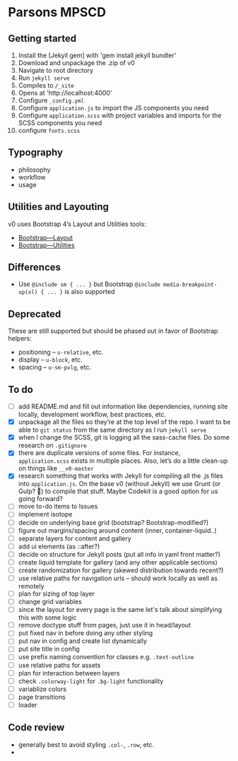 # Parsons MPSCD


## Getting started
1. Install the [Jekyll gem] with 'gem install jekyll bundler'
2. Download and unpackage the .zip of v0
3. Navigate to root directory
4. Run `jekyll serve`
5. Compiles to `/_site`
6. Opens at 'http://localhost:4000'
6. Configure `_config.yml`
7. Configure `application.js` to import the JS components you need
8. Configure `application.scss` with project variables and imports for the SCSS components you need
9. configure `fonts.scss`

## Typography
- philosophy
- workflow
- usage

## Utilities and Layouting
v0 uses Bootstrap 4’s Layout and Utilities tools:

- [Bootstrap—Layout](https://getbootstrap.com/docs/4.1/layout/overview/)
- [Bootstrap—Utilities](https://getbootstrap.com/docs/4.1/utilities/borders/)

## Differences
- Use `@include sm { ... }` but Bootstrap `@include media-breakpoint-up(xl) { ... }` is also supported

## Deprecated
These are still supported but should be phased out in favor of Bootstrap helpers:

- positioning – `u-relative`, etc.
- display – `u-block`, etc.
- spacing – `u-sm-pvlg`, etc.

## To do
+ [ ] add README.md and fill out information like dependencies, running site locally, development workflow, best practices, etc.
+ [x] unpackage all the files so they’re at the top level of the repo. I want to be able to `git status` from the same directory as I run `jekyll serve`
+ [x] when I change the SCSS, git is logging all the sass-cache files. Do some research on `.gitignore`
+ [x] there are duplicate versions of some files. For instance, `application.scss` exists in multiple places. Also, let’s do a little clean-up on things like `__v0-master`
+ [x] research something that works with Jekyll for compiling all the .js files into `application.js`. On the base v0 (without Jekyll) we use Grunt (or Gulp? 🤔) to compile that stuff. Maybe Codekit is a good option for us going forward?
+ [ ] move to-do items to Issues
+ [ ] implement isotope
+ [ ] decide on underlying base grid (bootstrap? Bootstrap-modified?)
+ [ ] figure out margins/spacing around content (inner, container-liquid..)
+ [ ] separate layers for content and gallery
+ [ ] add ui elements (as ::after?)
+ [ ] decide on structure for Jekyll posts (put all info in yaml front matter?)
+ [ ] create liquid template for gallery (and any other applicable sections)
+ [ ] create randomization for gallery (skewed distribution towards recent?)
+ [ ] use relative paths for navigation urls – should work locally as well as remotely
+ [ ] plan for sizing of top layer
+ [ ] change grid variables
+ [ ] since the layout for every page is the same let's talk about simplifying this with some logic
+ [ ] remove doctype stuff from pages, just use it in head/layout
+ [ ] put fixed nav in before doing any other styling
+ [ ] put nav in config and create list dynamically
+ [ ] put site title in config
+ [ ] use prefix naming convention for classes e.g. `.text-outline`
+ [ ] use relative paths for assets
+ [ ] plan for interaction between layers
+ [ ] check `.colorway-light` for `.bg-light` functionality
+ [ ] variablize colors
+ [ ] page transitions
+ [ ] loader

## Code review
+ generally best to avoid styling `.col-`, `.row`, etc.
+
